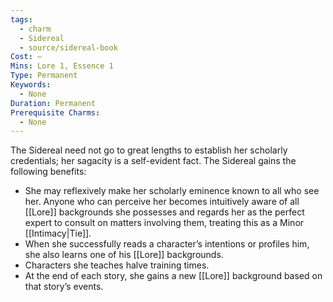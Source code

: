 ```yaml
---
tags:
  - charm
  - Sidereal
  - source/sidereal-book
Cost: —
Mins: Lore 1, Essence 1
Type: Permanent
Keywords:
  - None
Duration: Permanent
Prerequisite Charms:
  - None
---
```

The Sidereal need not go to great lengths to establish her scholarly credentials; her sagacity is a self-evident fact. The Sidereal gains the following benefits: 
-  She may reflexively make her scholarly eminence known to all who see her. Anyone who can perceive her becomes intuitively aware of all [[Lore]] backgrounds she possesses and regards her as the perfect expert to consult on matters involving them, treating this as a Minor [[Intimacy|Tie]]. 
-  When she successfully reads a character’s intentions or profiles him, she also learns one of his [[Lore]] backgrounds. 
-  Characters she teaches halve training times. 
-  At the end of each story, she gains a new [[Lore]] background based on that story’s events.